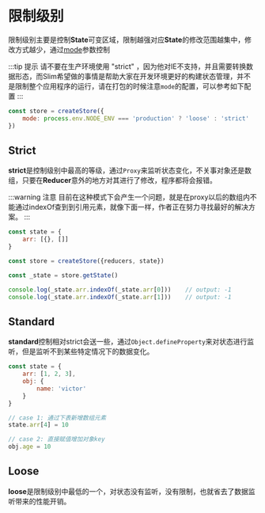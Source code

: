 # 限制级别
限制级别主要是控制**State**可变区域，限制越强对应**State**的修改范围越集中，修改方式越少，通过[mode](/slimApi.html#mode)参数控制

:::tip 提示
请不要在生产环境使用 "strict" ，因为他对IE不支持，并且需要转换数据形态，而Slim希望做的事情是帮助大家在开发环境更好的构建状态管理，并不是限制整个应用程序的运行，请在打包的时候注意`mode`的配置，可以参考如下配置
:::

```javascript
const store = createStore({
    mode: process.env.NODE_ENV === 'production' ? 'loose' : 'strict'
})
```

## Strict
**strict**是控制级别中最高的等级，通过`Proxy`来监听状态变化，不关事对象还是数组，只要在**Reducer**意外的地方对其进行了修改，程序都将会报错。

:::warning 注意
目前在这种模式下会产生一个问题，就是在proxy以后的数组内不能通过indexOf查到到引用元素，就像下面一样，作者正在努力寻找最好的解决方案。
:::

```javascript
const state = {
    arr: [{}, []]
}

const store = createStore({reducers, state})

const _state = store.getState()

console.log(_state.arr.indexOf(_state.arr[0]))    // output: -1
console.log(_state.arr.indexOf(_state.arr[1]))    // output: -1
```

## Standard
**standard**控制相对strict会送一些，通过`Object.defineProperty`来对状态进行监听，但是监听不到某些特定情况下的数据变化。

```javascript
const state = {
    arr: [1, 2, 3],
    obj: {
        name: 'victor'
    }
}

// case 1: 通过下表新增数组元素
state.arr[4] = 10

// case 2: 直接赋值增加对象key
obj.age = 10
```

## Loose
**loose**是限制级别中最低的一个，对状态没有监听，没有限制，也就省去了数据监听带来的性能开销。
